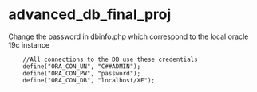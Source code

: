# advanced_db_final_proj
Change the password in dbinfo.php 
which correspond to the local oracle 19c instance


		//All connections to the DB use these credentials
		define("ORA_CON_UN", "C##ADMIN");
		define("ORA_CON_PW", "password");
		define("ORA_CON_DB", "localhost/XE");
